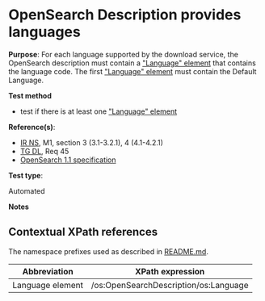 # OpenSearch Description provides languages

**Purpose**:
For each language supported by the download service, the OpenSearch description must contain a ["Language" element](#languageelement) that contains the language code. The first ["Language" element](#languageelement) must contain the Default Language.

**Test method**

* test if there is at least one ["Language" element](#languageelement)

**Reference(s)**:

* [IR NS](README.md#ref_IR_NS), M1, section 3 (3.1-3.2.1), 4 (4.1-4.2.1)
* [TG DL](README.md#ref_TG_DL), Req 45
* [OpenSearch 1.1 specification](http://www.opensearch.org/Specifications/OpenSearch/1.1)

**Test type**:

Automated

**Notes**

## Contextual XPath references

The namespace prefixes used as described in [README.md](README.md#namespaces).

Abbreviation                                               |  XPath expression
---------------------------------------------------------- | -------------------------------------------------------------------------
Language element <a name="languageelement"></a> | /os:OpenSearchDescription/os:Language

